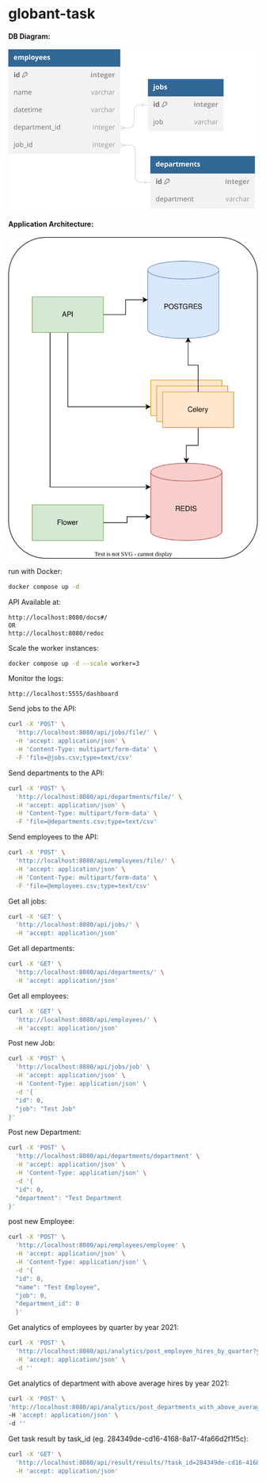 # globant-task

#### DB Diagram:

![Alt text](static/schema.svg)

#### Application Architecture:

![Alt text](static/architecture.svg)

run with Docker:

```bash
docker compose up -d
```

API Available at:

```agsl
http://localhost:8080/docs#/
OR
http://localhost:8080/redoc
```

Scale the worker instances:

```bash
docker compose up -d --scale worker=3
```

Monitor the logs:

```agsl
http://localhost:5555/dashboard
```

Send jobs to the API:

```bash
curl -X 'POST' \
  'http://localhost:8080/api/jobs/file/' \
  -H 'accept: application/json' \
  -H 'Content-Type: multipart/form-data' \
  -F 'file=@jobs.csv;type=text/csv'
```

Send departments to the API:

```bash
curl -X 'POST' \
  'http://localhost:8080/api/departments/file/' \
  -H 'accept: application/json' \
  -H 'Content-Type: multipart/form-data' \
  -F 'file=@departments.csv;type=text/csv'
```

Send employees to the API:

```bash
curl -X 'POST' \
  'http://localhost:8080/api/employees/file/' \
  -H 'accept: application/json' \
  -H 'Content-Type: multipart/form-data' \
  -F 'file=@employees.csv;type=text/csv'
```

Get all jobs:

```bash
curl -X 'GET' \
  'http://localhost:8080/api/jobs/' \
  -H 'accept: application/json'
```

Get all departments:

```bash
curl -X 'GET' \
  'http://localhost:8080/api/departments/' \
  -H 'accept: application/json'
```

Get all employees:

```bash
curl -X 'GET' \
  'http://localhost:8080/api/employees/' \
  -H 'accept: application/json'
```

Post new Job:

```bash
curl -X 'POST' \
  'http://localhost:8080/api/jobs/job' \
  -H 'accept: application/json' \
  -H 'Content-Type: application/json' \
  -d '{
  "id": 0,
  "job": "Test Job"
}'
```

Post new Department:

```bash
curl -X 'POST' \
  'http://localhost:8080/api/departments/department' \
  -H 'accept: application/json' \
  -H 'Content-Type: application/json' \
  -d '{
  "id": 0,
  "department": "Test Department
}'
```

post new Employee:

```bash
curl -X 'POST' \
  'http://localhost:8080/api/employees/employee' \
  -H 'accept: application/json' \
  -H 'Content-Type: application/json' \
  -d '{
  "id": 0,
  "name": "Test Employee",
  "job": 0,
  "department_id": 0
  }'
```

Get analytics of employees by quarter by year 2021:

```bash
curl -X 'POST' \
  'http://localhost:8080/api/analytics/post_employee_hires_by_quarter?year=2021' \
  -H 'accept: application/json' \
  -d ''
```

Get analytics of department with above average hires by year 2021:

```bash
curl -X 'POST' \
'http://localhost:8080/api/analytics/post_departments_with_above_average_hires?year=2021' \
-H 'accept: application/json' \
-d ''
```

Get task result by task_id (eg. 284349de-cd16-4168-8a17-4fa66d2f1f5c):

```bash
curl -X 'GET' \
  'http://localhost:8080/api/result/results/?task_id=284349de-cd16-4168-8a17-4fa66d2f1f5c' \
  -H 'accept: application/json'
```